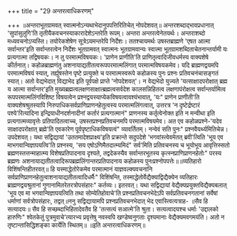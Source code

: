 +++
title = "29 अन्तरत्वाधिकरणम्"

+++
॥अन्तराभूतग्रामवत् स्वात्मनोऽन्यथाभेदानुपपत्तिरितिचेत् नोपदेशवत्॥ अन्तरशब्दाद्भावप्रधानात् 'सुपांसुलुगि'ति तृतीयैकवचनस्याकारादेशेऽन्तरेति रूपम्। अन्तरा अन्तरत्वेनेतयर्थः। अन्तराशब्दो मध्यवचनोऽप्यस्ति। तयोरेकशेषेण सूत्रेऽयमन्तरेपि निर्देशः। ततश्चायमर्थः उषस्तब्राह्मणे 'एषत आत्मा सर्वान्तर'इति सर्वान्तरत्वेन निर्देशः भूतग्रामवत् स्वात्मनः भूतग्रामवान्यः स्वात्मा भूतग्रामशब्दिताचेतनान्तर्यामी यः प्रत्यगात्मा तद्विषयकः। न तु परमात्मविषयकः। 'प्राणेन प्राणीति'ति प्राणितृत्वादिजीवधर्मस्य वाक्यशेषे कीर्तनात्। कहोळब्राह्मणंतु अशनायाद्यतीतत्वरूपपरमात्मलिंगात् परमात्मविषयकमेव। यदि ब्राह्मणद्वयमपि परमात्मविषयं स्यात्, तर्ह्युषस्तेन पृष्टे प्रत्युक्ते च परमात्मस्वरूपे कहोळस्य पुनः प्रश्नः प्रतिवचनंचासङ्गतं स्यात्। अतो वेद्यभेदात् विद्याभेद इति पूर्वपक्षे प्राप्ते 'नोपदेशवत्'। न वेद्यभेदो युज्यते 'यत्साक्षादपरोक्षात् ब्रह्म य आत्मा सर्वान्तर'इति मुख्यब्रह्मत्वलक्षणसाक्षात्ब्रह्मत्वसर्वदेश कालसन्निहितत्व लक्षणापंरोक्षत्व सर्वान्तर्यामित्व रूपपरमात्मलिंगविशिष्ट विषयत्वेन प्रश्नद्वयस्याप्येकविषयत्वावश्यंभावात्, 'यः" प्राणेन प्राणीती'ति वाक्यशेषश्रुतस्यापि निरुपाधिकसर्वप्राणिप्राणनहेतुत्वस्य परमात्मलिंगत्वात्, उत्तरत्र 'न दृष्टेर्द्रष्टारं पश्ये'रित्यादिना इन्द्रियाधीनदर्शनादीनां कर्तारं प्रत्यगात्मानं" प्राणनस्य कर्तृत्वेनोक्त इति न मन्वीथा इति प्रत्यगात्मव्यावृत्तेः प्रतिपादितत्वाच्च, उषस्तप्रश्नप्रतिवचनमपि परमात्मविषयमेव। अत एव कहोळप्रश्ने-'यदेव साक्षादपरोक्षात् ब्रह्मे'ति एवकारेण पूर्वपृष्टाधिकविषयत्वं" व्यावर्तितम्। नन्वेवं सति पुनः" प्रश्नवैयर्थ्यमितिचेन्न। उपदेशवत्। यथा सद्विद्यायां 'उततमादेशप्राक्ष्य'इति प्रक्रान्ते सदुपदेशे 'भगवांस्त्वेवमेतत् ब्रवी'त्विति 'भूय एव माभगवान्विज्ञापयत्वि'ति प्रश्नस्य, 'सय एषोऽणिमैतदात्म्यमिदं" सर्व'मिति प्रतिवचनस्य च भूयोभूय आवृत्तिस्सतो ब्रह्मणस्तत्तन्माहात्म्य विशेषप्रतिपादनाय दृश्यते, तद्वदेकस्यैव सर्वान्तरभूतस्य कृत्स्नप्राणिप्राणनहेतोः" परस्य ब्रह्मणः अशनायाद्यतीतत्वादिरूपब्रह्मलिंगान्तरप्रतिपादनाय कहोळस्य पुनःप्रश्नोपपत्तेः॥॥व्यतिहारो विशिंषन्तिहीतरवत्॥ हि यस्माद्धेतोरेकमेव परमात्मानं याज्ञवल्क्यवचनानि सर्वप्राणिप्राणनहेतुत्वाशनायाद्यतीतत्वादिधर्मैः" विशिंषन्ति, तस्माद्धेतोर्वेद्यैक्याद्विद्यैक्येन व्यतिहारः ब्राह्मणद्वयश्रुतानां गुणानामितरेतरत्रोपसंहारः" कर्तव्यः। इतरवत्। यथा सद्विद्यायां वेद्यैक्यप्रयुक्तविद्यैक्यबलात् 'भूय एव मा भगवान्विज्ञापयत्विति तथा सोम्येतिहोवाचे'ति प्रश्नप्रतिवचनभेदेऽपि सर्वप्रतिवचनगतानां सर्वेषां धर्माणां सर्वत्रोपसंहारः, तद्वत्॥ननु सद्विद्यायामपि प्रश्नप्रतिवचनभेदात् भेद एवास्त्वित्यत्राह- ॥सैव हि सत्यादयः॥ सैव हि सच्छब्दाभिहितादेवतैव हि 'तत्सत्यं सआत्मे'ति श्रुता। सत्यत्वादयश्च धर्माः 'उद्दालको हारुणिः" श्वेतकेतुं पुत्रमुवाचे'त्यारभ्य प्रवृत्तेषु नवस्वपि खण्डेष्वनुगताः दृश्यमानाः वेद्यैक्यमवगमयंति। अतो न तृष्टान्तासिद्धिशङ्का कार्येति स्थितम्॥ ॥इति अन्तरत्वाधिकरणम्॥